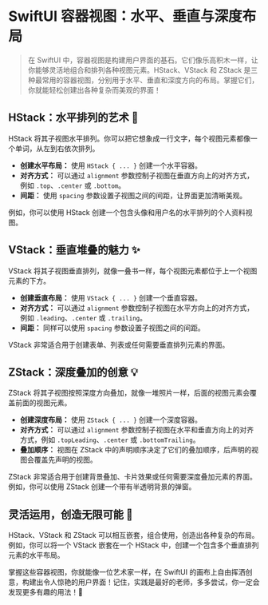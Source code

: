 ﻿# SwiftUI 容器视图：水平、垂直与深度布局

> 在 SwiftUI 中，容器视图是构建用户界面的基石。它们像乐高积木一样，让你能够灵活地组合和排列各种视图元素。HStack、VStack 和 ZStack 是三种最常用的容器视图，分别用于水平、垂直和深度方向的布局。掌握它们，你就能轻松创建出各种复杂而美观的界面！

## HStack：水平排列的艺术 🎨

HStack 将其子视图水平排列。你可以把它想象成一行文字，每个视图元素都像一个单词，从左到右依次排列。

*   **创建水平布局：** 使用 `HStack { ... }` 创建一个水平容器。
*   **对齐方式：** 可以通过 `alignment` 参数控制子视图在垂直方向上的对齐方式，例如 `.top`、`.center` 或 `.bottom`。
*   **间距：** 使用 `spacing` 参数设置子视图之间的间距，让界面更加清晰美观。

例如，你可以使用 HStack 创建一个包含头像和用户名的水平排列的个人资料视图。

## VStack：垂直堆叠的魅力 ✨

VStack 将其子视图垂直排列，就像一叠书一样，每个视图元素都位于上一个视图元素的下方。

*   **创建垂直布局：** 使用 `VStack { ... }` 创建一个垂直容器。
*   **对齐方式：** 可以通过 `alignment` 参数控制子视图在水平方向上的对齐方式，例如 `.leading`、`.center` 或 `.trailing`。
*   **间距：** 同样可以使用 `spacing` 参数设置子视图之间的间距。

VStack 非常适合用于创建表单、列表或任何需要垂直排列元素的界面。

## ZStack：深度叠加的创意 💡

ZStack 将其子视图按照深度方向叠加，就像一堆照片一样，后面的视图元素会覆盖前面的视图元素。

*   **创建深度布局：** 使用 `ZStack { ... }` 创建一个深度容器。
*   **对齐方式：** 可以通过 `alignment` 参数控制子视图在水平和垂直方向上的对齐方式，例如 `.topLeading`、`.center` 或 `.bottomTrailing`。
*   **叠加顺序：** 视图在 ZStack 中的声明顺序决定了它们的叠加顺序，后声明的视图会覆盖先声明的视图。

ZStack 非常适合用于创建背景叠加、卡片效果或任何需要深度叠加元素的界面。例如，你可以使用 ZStack 创建一个带有半透明背景的弹窗。

## 灵活运用，创造无限可能 🌟

HStack、VStack 和 ZStack 可以相互嵌套，组合使用，创造出各种复杂的布局。例如，你可以将一个 VStack 嵌套在一个 HStack 中，创建一个包含多个垂直排列元素的水平布局。

掌握这些容器视图，你就能像一位艺术家一样，在 SwiftUI 的画布上自由挥洒创意，构建出令人惊艳的用户界面！记住，实践是最好的老师，多多尝试，你一定会发现更多有趣的用法！🎉


